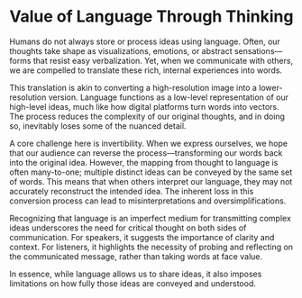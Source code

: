 # Value of Language Through Thinking

Humans do not always store or process ideas using language. Often, our thoughts take shape as visualizations, emotions, or abstract sensations—forms that resist easy verbalization. Yet, when we communicate with others, we are compelled to translate these rich, internal experiences into words.

This translation is akin to converting a high-resolution image into a lower-resolution version. Language functions as a low-level representation of our high-level ideas, much like how digital platforms turn words into vectors. The process reduces the complexity of our original thoughts, and in doing so, inevitably loses some of the nuanced detail.

A core challenge here is invertibility. When we express ourselves, we hope that our audience can reverse the process—transforming our words back into the original idea. However, the mapping from thought to language is often many-to-one; multiple distinct ideas can be conveyed by the same set of words. This means that when others interpret our language, they may not accurately reconstruct the intended idea. The inherent loss in this conversion process can lead to misinterpretations and oversimplifications.

Recognizing that language is an imperfect medium for transmitting complex ideas underscores the need for critical thought on both sides of communication. For speakers, it suggests the importance of clarity and context. For listeners, it highlights the necessity of probing and reflecting on the communicated message, rather than taking words at face value.

In essence, while language allows us to share ideas, it also imposes limitations on how fully those ideas are conveyed and understood.
